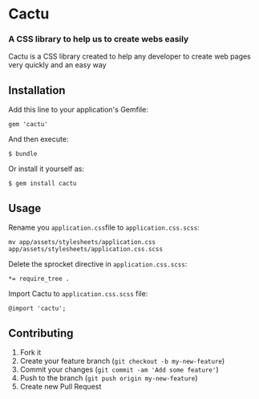 # Cactu

### A CSS library to help us to create webs easily

Cactu is a CSS library created to help any developer to create web pages
very quickly and an easy way

## Installation

Add this line to your application's Gemfile:

    gem 'cactu'

And then execute:

    $ bundle

Or install it yourself as:

    $ gem install cactu

## Usage

Rename you `application.css`file to `application.css.scss`:

    mv app/assets/stylesheets/application.css app/assets/stylesheets/application.css.scss

Delete the sprocket directive in `application.css.scss`:

    *= require_tree .

Import Cactu to `application.css.scss` file:

    @import 'cactu';

## Contributing

1. Fork it
2. Create your feature branch (`git checkout -b my-new-feature`)
3. Commit your changes (`git commit -am 'Add some feature'`)
4. Push to the branch (`git push origin my-new-feature`)
5. Create new Pull Request

